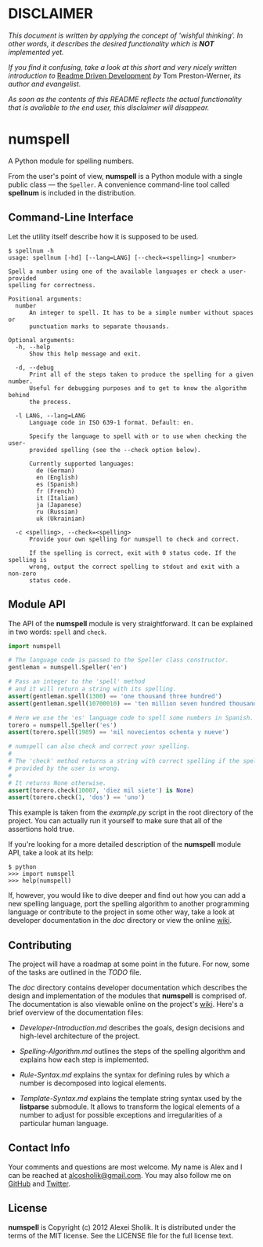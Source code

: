 DISCLAIMER
==========

_This document is written by applying the concept of 'wishful thinking'. In
other words, it describes the desired functionality which is **NOT** implemented
yet._

_If you find it confusing, take a look at this short and very nicely written
introduction to_ [Readme Driven Development][0] _by_ Tom Preston-Werner, _its
author and evangelist._

_As soon as the contents of this README reflects the actual functionality that
is available to the end user, this disclaimer will disappear._

  [0]: http://tom.preston-werner.com/2010/08/23/readme-driven-development.html

numspell
========

A Python module for spelling numbers.

From the user's point of view, **numspell** is a Python module with a single
public class — the `Speller`. A convenience command-line tool called
**spellnum** is included in the distribution.


## Command-Line Interface ##

Let the utility itself describe how it is supposed to be used.

```shell
$ spellnum -h
usage: spellnum [-hd] [--lang=LANG] [--check=<spelling>] <number>

Spell a number using one of the available languages or check a user-provided
spelling for correctness.

Positional arguments:
  number
      An integer to spell. It has to be a simple number without spaces or
      punctuation marks to separate thousands.

Optional arguments:
  -h, --help
      Show this help message and exit.

  -d, --debug
      Print all of the steps taken to produce the spelling for a given number.
      Useful for debugging purposes and to get to know the algorithm behind
      the process.

  -l LANG, --lang=LANG
      Language code in ISO 639-1 format. Default: en.

      Specify the language to spell with or to use when checking the user-
      provided spelling (see the --check option below).

      Currently supported languages:
        de (German)
        en (English)
        es (Spanish)
        fr (French)
        it (Italian)
        ja (Japanese)
        ru (Russian)
        uk (Ukrainian)

  -c <spelling>, --check=<spelling>
      Provide your own spelling for numspell to check and correct.

      If the spelling is correct, exit with 0 status code. If the spelling is
      wrong, output the correct spelling to stdout and exit with a non-zero
      status code.
```


## Module API ##

The API of the **numspell** module is very straightforward. It can be
explained in two words: `spell` and `check`.

```python
import numspell

# The language code is passed to the Speller class constructor.
gentleman = numspell.Speller('en')

# Pass an integer to the 'spell' method
# and it will return a string with its spelling.
assert(gentleman.spell(1300) == 'one thousand three hundred')
assert(gentleman.spell(10700010) == 'ten million seven hundred thousand ten')

# Here we use the 'es' language code to spell some numbers in Spanish.
torero = numspell.Speller('es')
assert(torero.spell(1989) == 'mil novecientos ochenta y nueve')

# numspell can also check and correct your spelling.
#
# The 'check' method returns a string with correct spelling if the spelling
# provided by the user is wrong.
#
# It returns None otherwise.
assert(torero.check(10007, 'diez mil siete') is None)
assert(torero.check(1, 'dos') == 'uno')
```

This example is taken from the _example.py_ script in the root directory of the
project. You can actually run it yourself to make sure that all of the
assertions hold true.

If you're looking for a more detailed description of the **numspell** module
API, take a look at its help:

    $ python
    >>> import numspell
    >>> help(numspell)

If, however, you would like to dive deeper and find out how you can add a new
spelling language, port the spelling algorithm to another programming language
or contribute to the project in some other way, take a look at developer
documentation in the _doc_ directory or view the online [wiki][1].


## Contributing ##

The project will have a roadmap at some point in the future. For now, some of
the tasks are outlined in the _TODO_ file.

The _doc_ directory contains developer documentation which describes the design
and implementation of the modules that **numspell** is comprised of. The
documentation is also viewable online on the project's [wiki][1]. Here's a
brief overview of the documentation files:

* _Developer-Introduction.md_ describes the goals, design decisions and
  high-level architecture of the project.

* _Spelling-Algorithm.md_ outlines the steps of the spelling algorithm and
  explains how each step is implemented.

* _Rule-Syntax.md_ explains the syntax for defining rules by which a number is
  decomposed into logical elements.

* _Template-Syntax.md_ explains the template string syntax used by the
  **listparse** submodule. It allows to transform the logical elements of a
  number to adjust for possible exceptions and irregularities of a particular
  human language.


## Contact Info ##

Your comments and questions are most welcome. My name is Alex and I can be
reached at alcosholik@gmail.com. You may also follow me on
[GitHub](https://github.com/alco) and
[Twitter](https://twitter.com/true_droid).


## License ##

**numspell** is Copyright (c) 2012 Alexei Sholik. It is distributed under the
terms of the MIT license. See the LICENSE file for the full license text.


  [1]: https://github.com/alco/numspell/wiki
